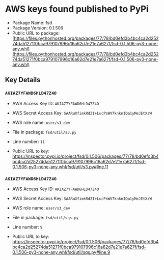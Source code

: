 # AWS keys found published to PyPi

* Package Name: fsd
* Package Version: 0.1.506
* Public URL to package: [https://files.pythonhosted.org/packages/77/78/bd0efd3b4bc4ca2d25274da51271f0bca979107996c16a62d7e21e7a627f/fsd-0.1.506-py3-none-any.whl](https://files.pythonhosted.org/packages/77/78/bd0efd3b4bc4ca2d25274da51271f0bca979107996c16a62d7e21e7a627f/fsd-0.1.506-py3-none-any.whl)

## Key Details

### `AKIAZ7YFAWD6HLD47Z4O`

* AWS Access Key ID: `AKIAZ7YFAWD6HLD47Z4O`
* AWS Secret Access Key: `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` 
* AWS role name: `user/s3_dev`
* File in package: `fsd/util/s3.py`
* Line number: `11`

* Public URL to key: https://inspector.pypi.io/project/fsd/0.1.506/packages/77/78/bd0efd3b4bc4ca2d25274da51271f0bca979107996c16a62d7e21e7a627f/fsd-0.1.506-py3-none-any.whl/fsd/util/s3.py#line.11



### `AKIAZ7YFAWD6HLD47Z4O`

* AWS Access Key ID: `AKIAZ7YFAWD6HLD47Z4O`
* AWS Secret Access Key: `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` 
* AWS role name: `user/s3_dev`
* File in package: `fsd/util/sqs.py`
* Line number: `9`

* Public URL to key: https://inspector.pypi.io/project/fsd/0.1.506/packages/77/78/bd0efd3b4bc4ca2d25274da51271f0bca979107996c16a62d7e21e7a627f/fsd-0.1.506-py3-none-any.whl/fsd/util/sqs.py#line.9


